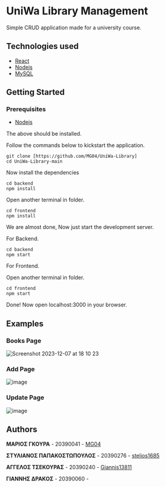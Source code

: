 # UniWa Library Management 

Simple CRUD application made for a university course.

## Technologies used
- [React](https://react.dev/)
- [Nodejs](https://nodejs.org)
- [MySQL](https://www.mysql.com)

## Getting Started

### Prerequisites
- [Nodejs](https://nodejs.org/en/download)

The above should be installed.

Follow the commands below to kickstart the application.
```shell
git clone [https://github.com/MG04/UniWa-Library]
cd UniWa-Library-main
```

Now install the dependencies
```shell
cd backend
npm install
```
Open another terminal in folder.
```shell
cd frontend
npm install
```

We are almost done, Now just start the development server.

For Backend.
```shell
cd backend
npm start
```
For Frontend.

Open another terminal in folder.
```shell
cd frontend  
npm start
```
Done! Now open localhost:3000 in your browser.

## Examples

### Books Page

![Screenshot 2023-12-07 at 18 10 23](https://github.com/MG04/my-bookstore/assets/22136162/f207c4e5-ee0b-4cb4-93f4-8e54d8daf949)

### Add Page

![image](https://github.com/MG04/my-bookstore/assets/22136162/db3f4a4d-c89a-449e-b587-c5905a53e9d3)

### Update Page

![image](https://github.com/MG04/my-bookstore/assets/22136162/c9e38d05-214a-4bf8-a57a-68a176b2055b)


## Authors

**ΜΑΡΙΟΣ ΓΚΟΥΡΑ** - 20390041 - [MG04](https://github.com/MG04)

**ΣΤΥΛΙΑΝΟΣ ΠΑΠΑΚΟΣΤΩΠΟΥΛΟΣ** - 20390276 - [stelios1685](https://github.com/stelios1685)

**ΑΓΓΕΛΟΣ ΤΣΕΚΟΥΡΑΣ** - 20390240 - [Giannis13811](https://github.com/Giannis13811)

**ΓΙΑΝΝΗΣ ΔΡΑΚΟΣ** - 20390060 - 

